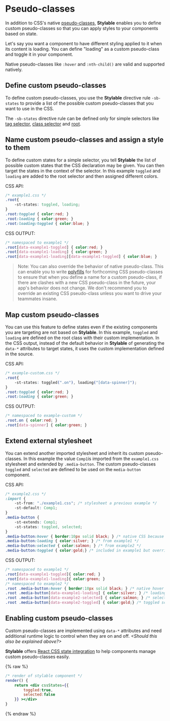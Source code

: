 # Pseudo-classes

In addition to CSS's native [pseudo-classes](https://developer.mozilla.org/en/docs/Web/CSS/Pseudo-classes), **Stylable** enables you to define custom pseudo-classes so that you can apply styles to your components based on state.

Let's say you want a component to have different styling applied to it when its content is loading. You can define "loading" as a custom pseudo-class and toggle it in your component.

Native pseudo-classes like `:hover` and `:nth-child()` are valid and supported natively.

## Define custom pseudo-classes

To define custom pseudo-classes, you use the **Stylable** directive rule `-sb-states` to provide a list of the possible custom pseudo-classes that you want to use in the CSS.

The `-sb-states` directive rule can be defined only for simple selectors like [tag selector](./tag-selectors.md), [class selector](./class-selectors.md) and [root](./root.md).

## Name custom pseudo-classes and assign a style to them

To define custom states for a simple selector, you tell **Stylable** the list of possible custom states that the CSS declaration may be given. You can then target the states in the context of the selector. In this example `toggled` and `loading` are added to the root selector and then assigned different colors. 

CSS API:
```css
/* example1.css */
.root{
    -st-states: toggled, loading;
}
.root:toggled { color:red; }
.root:loading { color:green; }
.root:loading:toggled { color:blue; }
```

CSS OUTPUT:
```css
/* namespaced to example1 */
.root[data-example1-toggled] { color:red; }
.root[data-example1-loading] { color:green; }
.root[data-example1-loading][data-example1-toggled] { color:blue; }
```

> Note: You can also override the behavior of native pseudo-class. This can enable you to write [polyfills](https://remysharp.com/2010/10/08/what-is-a-polyfill) for forthcoming CSS pseudo-classes to ensure that when you define a name for a custom pseudo-class, if there are clashes with a new CSS pseudo-class in the future, your app's behavior does not change. We don't recommend you to override an existing CSS pseudo-class unless you want to drive your teammates insane.

## Map custom pseudo-classes

You can use this feature to define states even if the existing components you are targeting are not based on **Stylable**. In this example, `toggled` and `loading` are defined on the root class with their custom implementation. In the CSS output, instead of the default behavior in **Stylable** of generating the `data-*` attributes to target states, it uses the custom implementation defined in the source. 

CSS API:
```css
/* example-custom.css */
.root{
    -st-states: toggled(".on"), loading("[data-spinner]");
}
.root:toggled { color:red; }
.root:loading { color:green; }
```

CSS OUTPUT:
```css
/* namespaced to example-custom */
.root.on { color:red; }
.root[data-spinner] { color:green; }
```

## Extend external stylesheet

You can extend another imported stylesheet and inherit its custom pseudo-classes. In this example the value `Comp1`is imported from the `example1.css` stylesheet and extended by `.media-button`. The custom pseudo-classes `toggled` and `selected` are defined to be used on the `media-button` component. 

CSS API:
```css
/* example2.css */
:import {
    -st-from: "./example1.css"; /* stylesheet a previous example */
    -st-default: Comp1;
}
.media-button {
    -st-extends: Comp1;
    -st-states: toggled, selected;
}
.media-button:hover { border:10px solid black; } /* native CSS because no custom declaration*/
.media-button:loading { color:silver; } /* from example1 */
.media-button:selected { color:salmon; } /* from example2 */
.media-button:toggled { color:gold;} /* included in example1 but overridden by example2 */
```

CSS OUTPUT:
```css
/* namespaced to example1 */
.root[data-example1-toggled]{ color:red; }
.root[data-example1-loading]{ color:green; }
/* namespaced to example2 */
.root .media-button:hover { border:10px solid black; } /* native hover - not declared */
.root .media-button[data-example1-loading] { color:silver; } /* loading scoped to example1 - only one to declare */
.root .media-button[data-example2-selected] { color:salmon; } /* selected scoped to example2 - only one to declare */
.root .media-button[data-example2-toggled] { color:gold;} /* toggled scoped to example2 - last to declare */
```

## Enabling custom pseudo-classes

Custom pseudo-classes are implemented using `data-*` attributes and need additional runtime logic to control when they are on and off. *<Should this also be explained above?>*

**Stylable** offers [React CSS state integration](./react-integration.md) to help components manage custom pseudo-classes easily.

{% raw %}

```jsx
/* render of stylable component */
render() {
    return <div cssStates={{
        toggled:true,
        selected:false
    }} ></div>
}
```

{% endraw %}
